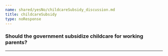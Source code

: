 ```yaml
---
name: shared/yesNo/childcareSubsidy_discussion.md
title: childcareSubsidy
type: noResponse
---
```


### Should the government subsidize childcare for working parents?

---

